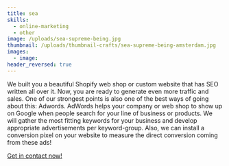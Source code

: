 ```yaml
---
title: sea
skills:
  - online-marketing
  - other
image: /uploads/sea-supreme-being.jpg
thumbnail: /uploads/thumbnail-crafts/sea-supreme-being-amsterdam.jpg
images:
  - image:
header_reversed: true
---
```



We built you a beautiful Shopify web shop or custom website that has SEO written all over it. Now, you are ready to generate even more traffic and sales. One of our strongest points is also one of the best ways of going about this: Adwords. AdWords helps your company or web shop to show up on Google when people search for your line of business or products. We will gather the most fitting keywords for your business and develop appropriate advertisements per keyword-group. Also, we can install a conversion pixel on your website to measure the direct conversion coming from these ads!

[Get in contact now!](/contact/)